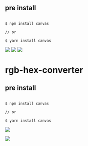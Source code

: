 ## pre install

```shell

$ npm install canvas

// or

$ yarn install canvas

```


![](https://img.shields.io/badge/version-v1.0-green?style=for-the-badge)
[![](https://img.shields.io/badge/download-click-blue?style=for-the-badge)](https://github.com/alanhg/alfred-workflows/raw/master/rgb-hex-converter/RGB-Hex%20converter.alfredworkflow)
[![](https://img.shields.io/badge/plist-link-important?style=for-the-badge)](https://raw.githubusercontent.com/alanhg/alfred-workflows/master/rgb-hex-converter/src/info.plist)


<!-- more -->
# rgb-hex-converter


## pre install

```shell

$ npm install canvas

// or

$ yarn install canvas

```


![](./screenshot.png)

![](./screenshot2.png)
